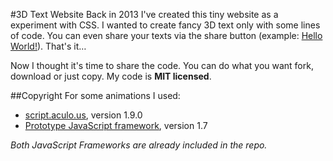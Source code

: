 #3D Text Website
Back in 2013 I've created this tiny website as a experiment with CSS. I wanted to create fancy 3D text only with some lines of code. You can even share your texts via the share button (example: [Hello World!](http://3d.alexkaessner.de/?text=Hello%20World!)). That's it…

Now I thought it's time to share the code. You can do what you want fork, download or just copy. My code is **MIT licensed**.

##Copyright
For some animations I used:
 - [script.aculo.us](https://github.com/madrobby/scriptaculous), version 1.9.0
 - [Prototype JavaScript framework](https://github.com/sstephenson/prototype), version 1.7

*Both JavaScript Frameworks are already included in the repo.*
